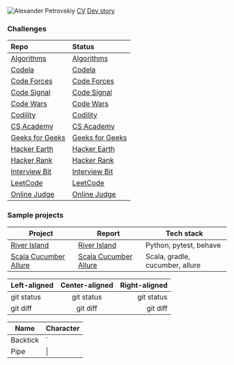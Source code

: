 ![Alexander Petrovskiy](https://user-images.githubusercontent.com/2947151/115086493-090e6500-9f15-11eb-9f88-34d176ea0a95.png)
[CV](https://stackoverflow.com/cv/apetrovskiy)
[Dev story](https://stackoverflow.com/story/apetrovskiy)


### Challenges
|Repo                                                      |Status                                                   |
|:---------------------------------------------------------|:--------------------------------------------------------|
|[Algorithms](https://github.com/apetrovskiy/testAlgo)     |[Algorithms](https://apetrovskiy.github.io/testAlgo)     |
|[Codela](https://github.com/apetrovskiy/testCode)         |[Codela](https://apetrovskiy.github.io/testCode)         |
|[Code Forces](https://github.com/apetrovskiy/testCoFo)    |[Code Forces](https://apetrovskiy.github.io/testCoFo)    |
|[Code Signal](https://github.com/apetrovskiy/codeSignTest)|[Code Signal](https://apetrovskiy.github.io/codeSignTest)|
|[Code Wars](https://github.com/apetrovskiy/testCoWa)      |[Code Wars](https://apetrovskiy.github.io/testCoWa)|
|[Codility](https://github.com/apetrovskiy/testCodi)       |[Codility](https://apetrovskiy.github.io/testCodi)|
|[CS Academy](https://github.com/apetrovskiy/testCsAc)     |[CS Academy](https://apetrovskiy.github.io/testCsAc)|
|[Geeks for Geeks](https://github.com/apetrovskiy/testGfG) |[Geeks for Geeks](https://apetrovskiy.github.io/testGfG)|
|[Hacker Earth](https://github.com/apetrovskiy/testHaEa)   |[Hacker Earth](https://apetrovskiy.github.io/testHaEa)|
|[Hacker Rank](https://github.com/apetrovskiy/testHaRa)    |[Hacker Rank](https://apetrovskiy.github.io/testHaRa)|
|[Interview Bit](https://github.com/apetrovskiy/testInBi)  |[Interview Bit](https://apetrovskiy.github.io/testInBi)|
|[LeetCode](https://github.com/apetrovskiy/testLeCo)       |[LeetCode](https://apetrovskiy.github.io/testLeCo)|
|[Online Judge](https://github.com/apetrovskiy/testOnJu)   |[Online Judge](https://apetrovskiy.github.io/testOnJu)|

### Sample projects
|Project|Report|Tech stack|
|--------------------------------------------------------------------------------|-------------------------------------------------------------------------------------------|--------------------------------|
|[River Island](https://github.com/apetrovskiy/httpbin-test-task)                |[River Island](https://apetrovskiy.github.io/httpbin-test-task)                   |Python, pytest, behave                 |
|[Scala Cucumber Allure](https://github.com/apetrovskiy/scala-gradle-cucumber)   |[Scala Cucumber Allure](https://apetrovskiy.github.io/scala-gradle-cucumber)|Scala, gradle, cucumber, allure|



| Left-aligned | Center-aligned | Right-aligned |
| :---         |     :---:      |          ---: |
| git status   | git status     | git status    |
| git diff     | git diff       | git diff      |

| Name     | Character |
| ---      | ---       |
| Backtick | `         |
| Pipe     | \|        |
